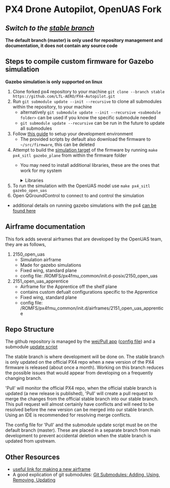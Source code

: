 # PX4 Drone Autopilot, OpenUAS Fork

## ***Switch to the [stable branch](https://github.com/LTL-AERO/PX4-Autopilot/tree/stable)***

**The default branch (master) is only used for repository management and documentation, it does not contain any source code**


## Steps to compile custom firmware for Gazebo simulation

**Gazebo simulation is only supported on linux**

 1) Clone forked px4 repository to your machine `git clone --branch stable https://github.com/LTL-AERO/PX4-Autopilot.git`
 2) Run `git submodule update --init --recursive` to clone all submodules within the repository, to your machine
     - alternatively `git submodule update --init --recursive <submodule folder>` can be used if you know the specific submodule needed 
     - `git submodule update --recursive` can be run in the future to update all submodules
 3) Follow [this guide](https://dev.px4.io/master/en/setup/dev_env_linux.html) to setup your development environment
     - The provided scripts by default also download the firmware to `~/src/firmware`, this can be deleted
 4) Attempt to build the [simulation target](https://dev.px4.io/master/en/simulation/gazebo.html#running-the-simulation) of the firmware by running `make px4_sitl gazebo_plane` from within the firmware folder
     - You may need to install additional libraries, these are the ones that work for my system
        <details>
            <summary>Libraries</summary>
             
             sudo apt install python3-pip
             pip3 install --user empy
             pip3 install --user pyros-genmsg
             pip3 install --user packaging
             pip3 install --user toml
             pip3 install --user numpy

             sudo apt install libgstreamer1.0-dev
             sudo apt install gstreamer1.0-plugins-good
             sudo apt install gstreamer1.0-plugins-bad
             sudo apt install gstreamer1.0-plugins-ugly

             sudo apt install gstreamer1.0-libav gstreamer1.0-gl
      </details>
 5) To run the simulation with the OpenUAS model use `make px4_sitl gazebo_open_uas`
 6) Open QGroundControl to connect to and control the simulation
 
 - additional details on running gazebo simulations with the px4 [can be found here](https://dev.px4.io/master/en/simulation/gazebo.html#gazebo-simulation)


## Airframe documentation

This fork adds several airframes that are developed by the OpenUAS team, they are as follows,

1) 2150_open_uas
    - Simulation airframe
    - Made for gazebo simulations
    - Fixed wing, standard plane
    - config file: /ROMFS/px4fmu_common/init.d-posix/2150_open_uas
2) 2151_open_uas_apprentice
    - Airframe for the Apprentice off the shelf plane
    - contains custom defualt configurations specific to the Apprentice
    - Fixed wing, standard plane
    - config file: /ROMFS/px4fmu_common/init.d/airframes/2151_open_uas_apprentice

## Repo Structure

The github repository is managed by the [wei/Pull app](https://github.com/wei/pull) ([config file](.github/pull.yml)) and a submodule [update script](.github/workflows/update_submodules.yml)

The stable branch is where development will be done on. The stable branch is only updated on the official PX4 repo when a new version of the PX4 firmware is released (about once a month). Working on this branch reduces the possible issues that would appear from developing on a frequently changing branch.

'Pull' will monitor the official PX4 repo, when the official stable branch is updated (a new release is published), 'Pull' will create a pull request to merge the changes from the official stable branch into our stable branch. This pull request will almost certainly have conflicts and will need to be resolved before the new version can be merged into our stable branch. Using an IDE is recommended for resolving merge conflicts.

The config file for 'Pull' and the submodule update script must be on the default branch (master). These are placed in a separate branch from main development to prevent accidental deletion when the stable branch is updated from upstream.


## Other Resources

- [useful link for making a new airframe](https://discuss.px4.io/t/create-custom-model-for-sitl/6700/3)
- A good explication of git submodules: [Git Submodules: Adding, Using, Removing, Updating](https://chrisjean.com/git-submodules-adding-using-removing-and-updating/)
